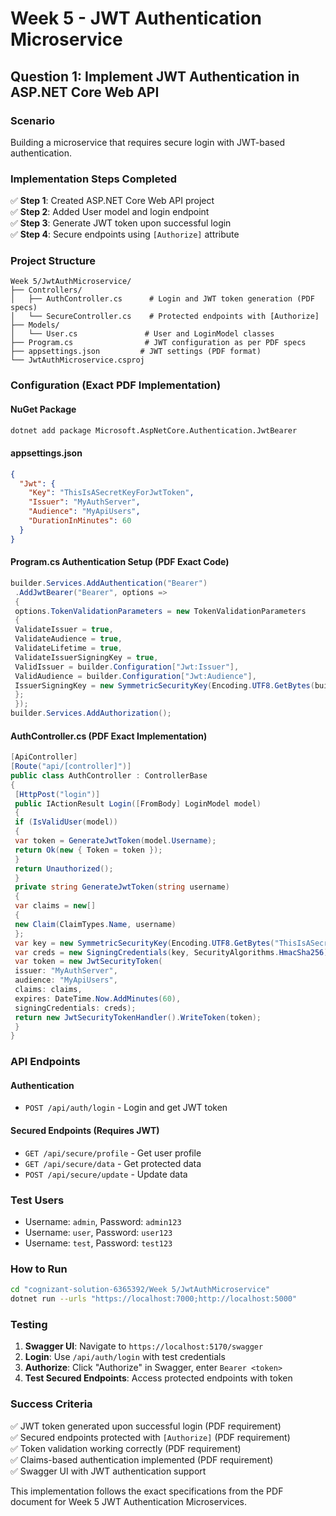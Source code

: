 # Week 5 - JWT Authentication Microservice

## Question 1: Implement JWT Authentication in ASP.NET Core Web API

### Scenario
Building a microservice that requires secure login with JWT-based authentication.

### Implementation Steps Completed

✅ **Step 1**: Created ASP.NET Core Web API project  
✅ **Step 2**: Added User model and login endpoint  
✅ **Step 3**: Generate JWT token upon successful login  
✅ **Step 4**: Secure endpoints using `[Authorize]` attribute  

### Project Structure
```
Week 5/JwtAuthMicroservice/
├── Controllers/
│   ├── AuthController.cs      # Login and JWT token generation (PDF specs)
│   └── SecureController.cs    # Protected endpoints with [Authorize]
├── Models/
│   └── User.cs               # User and LoginModel classes
├── Program.cs                # JWT configuration as per PDF specs
├── appsettings.json         # JWT settings (PDF format)
└── JwtAuthMicroservice.csproj
```

### Configuration (Exact PDF Implementation)

#### NuGet Package
```bash
dotnet add package Microsoft.AspNetCore.Authentication.JwtBearer
```

#### appsettings.json
```json
{
  "Jwt": {
    "Key": "ThisIsASecretKeyForJwtToken",
    "Issuer": "MyAuthServer", 
    "Audience": "MyApiUsers",
    "DurationInMinutes": 60
  }
}
```

#### Program.cs Authentication Setup (PDF Exact Code)
```csharp
builder.Services.AddAuthentication("Bearer")
 .AddJwtBearer("Bearer", options =>
 {
 options.TokenValidationParameters = new TokenValidationParameters
 {
 ValidateIssuer = true,
 ValidateAudience = true,
 ValidateLifetime = true,
 ValidateIssuerSigningKey = true,
 ValidIssuer = builder.Configuration["Jwt:Issuer"],
 ValidAudience = builder.Configuration["Jwt:Audience"],
 IssuerSigningKey = new SymmetricSecurityKey(Encoding.UTF8.GetBytes(builder.Configuration["Jwt:Key"]))
 };
 });
builder.Services.AddAuthorization();
```

#### AuthController.cs (PDF Exact Implementation)
```csharp
[ApiController]
[Route("api/[controller]")]
public class AuthController : ControllerBase
{
 [HttpPost("login")]
 public IActionResult Login([FromBody] LoginModel model)
 {
 if (IsValidUser(model))
 {
 var token = GenerateJwtToken(model.Username);
 return Ok(new { Token = token });
 }
 return Unauthorized();
 }
 private string GenerateJwtToken(string username)
 {
 var claims = new[]
 {
 new Claim(ClaimTypes.Name, username)
 };
 var key = new SymmetricSecurityKey(Encoding.UTF8.GetBytes("ThisIsASecretKeyForJwtToken"));
 var creds = new SigningCredentials(key, SecurityAlgorithms.HmacSha256);
 var token = new JwtSecurityToken(
 issuer: "MyAuthServer",
 audience: "MyApiUsers",
 claims: claims,
 expires: DateTime.Now.AddMinutes(60),
 signingCredentials: creds);
 return new JwtSecurityTokenHandler().WriteToken(token);
 }
}
```

### API Endpoints

#### Authentication
- `POST /api/auth/login` - Login and get JWT token

#### Secured Endpoints (Requires JWT)
- `GET /api/secure/profile` - Get user profile
- `GET /api/secure/data` - Get protected data  
- `POST /api/secure/update` - Update data

### Test Users
- Username: `admin`, Password: `admin123`
- Username: `user`, Password: `user123`
- Username: `test`, Password: `test123`

### How to Run
```bash
cd "cognizant-solution-6365392/Week 5/JwtAuthMicroservice"
dotnet run --urls "https://localhost:7000;http://localhost:5000"
```

### Testing
1. **Swagger UI**: Navigate to `https://localhost:5170/swagger`
2. **Login**: Use `/api/auth/login` with test credentials
3. **Authorize**: Click "Authorize" in Swagger, enter `Bearer <token>`
4. **Test Secured Endpoints**: Access protected endpoints with token

### Success Criteria
✅ JWT token generated upon successful login (PDF requirement)  
✅ Secured endpoints protected with `[Authorize]` (PDF requirement)  
✅ Token validation working correctly (PDF requirement)  
✅ Claims-based authentication implemented (PDF requirement)  
✅ Swagger UI with JWT authentication support  

This implementation follows the exact specifications from the PDF document for Week 5 JWT Authentication Microservices.
